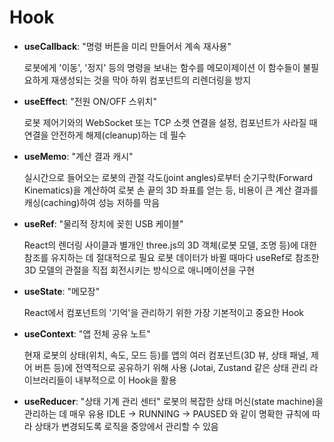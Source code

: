 # Hook

  - **useCallback**: "명령 버튼을 미리 만들어서 계속 재사용"
    
    로봇에게 '이동', '정지' 등의 명령을 보내는 함수를 메모이제이션
    이 함수들이 불필요하게 재생성되는 것을 막아 하위 컴포넌트의 리렌더링을 방지
    
  - **useEffect**: "전원 ON/OFF 스위치"
    
    로봇 제어기와의 WebSocket 또는 TCP 소켓 연결을 설정,
    컴포넌트가 사라질 때 연결을 안전하게 해제(cleanup)하는 데 필수
    
  - **useMemo**: "계산 결과 캐시"
    
    실시간으로 들어오는 로봇의 관절 각도(joint angles)로부터 순기구학(Forward Kinematics)을 계산하여 로봇 손 끝의 3D 좌표를 얻는 등,
    비용이 큰 계산 결과를 캐싱(caching)하여 성능 저하를 막음
    
  - **useRef**: "물리적 장치에 꽂힌 USB 케이블"
    
    React의 렌더링 사이클과 별개인 three.js의 3D 객체(로봇 모델, 조명 등)에 대한 참조를 유지하는 데 절대적으로 필요
    로봇 데이터가 바뀔 때마다 useRef로 참조한 3D 모델의 관절을 직접 회전시키는 방식으로 애니메이션을 구현
    
  - **useState**: "메모장"
    
    React에서 컴포넌트의 '기억'을 관리하기 위한 가장 기본적이고 중요한 Hook
    
  - **useContext**: "앱 전체 공유 노트"

    현재 로봇의 상태(위치, 속도, 모드 등)를 앱의 여러 컴포넌트(3D 뷰, 상태 패널, 제어 버튼 등)에 전역적으로 공유하기 위해 사용
    (Jotai, Zustand 같은 상태 관리 라이브러리들이 내부적으로 이 Hook을 활용
    
  - **useReducer**: "상태 기계 관리 센터"
    로봇의 복잡한 상태 머신(state machine)을 관리하는 데 매우 유용
    IDLE -> RUNNING -> PAUSED 와 같이 명확한 규칙에 따라 상태가 변경되도록 로직을 중앙에서 관리할 수 있음
  
